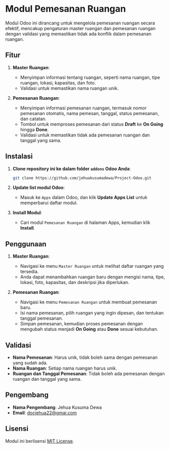 # Modul Pemesanan Ruangan

Modul Odoo ini dirancang untuk mengelola pemesanan ruangan secara efektif, mencakup pengaturan master ruangan dan pemesanan ruangan dengan validasi yang memastikan tidak ada konflik dalam pemesanan ruangan.

## Fitur
1. **Master Ruangan**:
   - Menyimpan informasi tentang ruangan, seperti nama ruangan, tipe ruangan, lokasi, kapasitas, dan foto.
   - Validasi untuk memastikan nama ruangan unik.

2. **Pemesanan Ruangan**:
   - Menyimpan informasi pemesanan ruangan, termasuk nomor pemesanan otomatis, nama pemesan, tanggal, status pemesanan, dan catatan.
   - Tombol untuk memproses pemesanan dari status **Draft** ke **On Going** hingga **Done**.
   - Validasi untuk memastikan tidak ada pemesanan ruangan dan tanggal yang sama.

## Instalasi

1. **Clone repository ini ke dalam folder `addons` Odoo Anda**:
    ```bash
    git clone https://github.com/jehuakusumadewa/Project-Odoo.git
    ```

2. **Update list modul Odoo**:
    - Masuk ke `Apps` dalam Odoo, dan klik **Update Apps List** untuk memperbarui daftar modul.

3. **Install Modul**:
    - Cari modul `Pemesanan Ruangan` di halaman Apps, kemudian klik **Install**.

## Penggunaan

1. **Master Ruangan**:
   - Navigasi ke menu `Master Ruangan` untuk melihat daftar ruangan yang tersedia.
   - Anda dapat menambahkan ruangan baru dengan mengisi nama, tipe, lokasi, foto, kapasitas, dan deskripsi jika diperlukan.

2. **Pemesanan Ruangan**:
   - Navigasi ke menu `Pemesanan Ruangan` untuk membuat pemesanan baru.
   - Isi nama pemesanan, pilih ruangan yang ingin dipesan, dan tentukan tanggal pemesanan.
   - Simpan pemesanan, kemudian proses pemesanan dengan mengubah status menjadi **On Going** atau **Done** sesuai kebutuhan.

## Validasi

- **Nama Pemesanan**: Harus unik, tidak boleh sama dengan pemesanan yang sudah ada.
- **Nama Ruangan**: Setiap nama ruangan harus unik.
- **Ruangan dan Tanggal Pemesanan**: Tidak boleh ada pemesanan dengan ruangan dan tanggal yang sama.

## Pengembang

- **Nama Pengembang**: Jehua Kusuma Dewa
- **Email**: docjehua22@gmai.com

## Lisensi

Modul ini berlisensi [MIT License](LICENSE).


